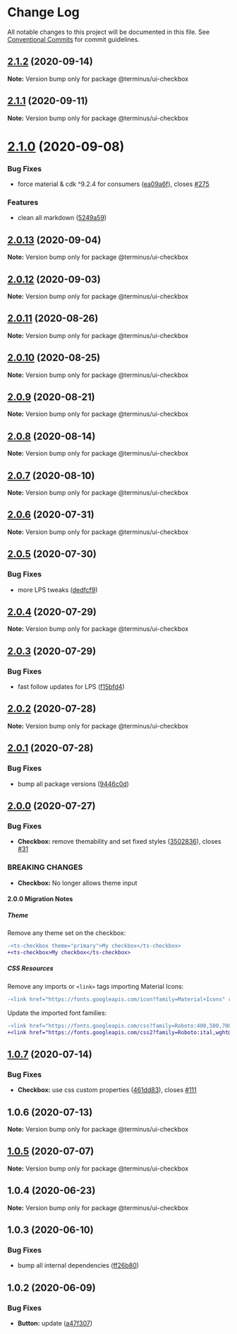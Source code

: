 # Change Log

All notable changes to this project will be documented in this file.
See [Conventional Commits](https://conventionalcommits.org) for commit guidelines.

## [2.1.2](https://github.com/GetTerminus/terminus-oss/compare/@terminus/ui-checkbox@2.1.1...@terminus/ui-checkbox@2.1.2) (2020-09-14)

**Note:** Version bump only for package @terminus/ui-checkbox





## [2.1.1](https://github.com/GetTerminus/terminus-oss/compare/@terminus/ui-checkbox@2.1.0...@terminus/ui-checkbox@2.1.1) (2020-09-11)

**Note:** Version bump only for package @terminus/ui-checkbox





# [2.1.0](https://github.com/GetTerminus/terminus-oss/compare/@terminus/ui-checkbox@2.0.13...@terminus/ui-checkbox@2.1.0) (2020-09-08)


### Bug Fixes

* force material & cdk ^9.2.4 for consumers ([ea09a6f](https://github.com/GetTerminus/terminus-oss/commit/ea09a6ff88a1ea239fe0e24cb011abfb3ffc8908)), closes [#275](https://github.com/GetTerminus/terminus-oss/issues/275)


### Features

* clean all markdown ([5249a59](https://github.com/GetTerminus/terminus-oss/commit/5249a59486be63b6d9a0be7a801defb9b6adcedc))





## [2.0.13](https://github.com/GetTerminus/terminus-oss/compare/@terminus/ui-checkbox@2.0.12...@terminus/ui-checkbox@2.0.13) (2020-09-04)

**Note:** Version bump only for package @terminus/ui-checkbox





## [2.0.12](https://github.com/GetTerminus/terminus-oss/compare/@terminus/ui-checkbox@2.0.11...@terminus/ui-checkbox@2.0.12) (2020-09-03)

**Note:** Version bump only for package @terminus/ui-checkbox

## [2.0.11](https://github.com/GetTerminus/terminus-oss/compare/@terminus/ui-checkbox@2.0.10...@terminus/ui-checkbox@2.0.11) (2020-08-26)

**Note:** Version bump only for package @terminus/ui-checkbox

## [2.0.10](https://github.com/GetTerminus/terminus-oss/compare/@terminus/ui-checkbox@2.0.9...@terminus/ui-checkbox@2.0.10) (2020-08-25)

**Note:** Version bump only for package @terminus/ui-checkbox

## [2.0.9](https://github.com/GetTerminus/terminus-oss/compare/@terminus/ui-checkbox@2.0.8...@terminus/ui-checkbox@2.0.9) (2020-08-21)

**Note:** Version bump only for package @terminus/ui-checkbox

## [2.0.8](https://github.com/GetTerminus/terminus-oss/compare/@terminus/ui-checkbox@2.0.7...@terminus/ui-checkbox@2.0.8) (2020-08-14)

**Note:** Version bump only for package @terminus/ui-checkbox

## [2.0.7](https://github.com/GetTerminus/terminus-oss/compare/@terminus/ui-checkbox@2.0.6...@terminus/ui-checkbox@2.0.7) (2020-08-10)

**Note:** Version bump only for package @terminus/ui-checkbox

## [2.0.6](https://github.com/GetTerminus/terminus-oss/compare/@terminus/ui-checkbox@2.0.5...@terminus/ui-checkbox@2.0.6) (2020-07-31)

**Note:** Version bump only for package @terminus/ui-checkbox

## [2.0.5](https://github.com/GetTerminus/terminus-oss/compare/@terminus/ui-checkbox@2.0.4...@terminus/ui-checkbox@2.0.5) (2020-07-30)

### Bug Fixes

* more LPS tweaks ([dedfcf9](https://github.com/GetTerminus/terminus-oss/commit/dedfcf947e3bcd33041b388ccab9bcc5bf273f51))

## [2.0.4](https://github.com/GetTerminus/terminus-oss/compare/@terminus/ui-checkbox@2.0.3...@terminus/ui-checkbox@2.0.4) (2020-07-29)

**Note:** Version bump only for package @terminus/ui-checkbox

## [2.0.3](https://github.com/GetTerminus/terminus-oss/compare/@terminus/ui-checkbox@2.0.2...@terminus/ui-checkbox@2.0.3) (2020-07-29)

### Bug Fixes

* fast follow updates for LPS ([f15bfd4](https://github.com/GetTerminus/terminus-oss/commit/f15bfd4fa088da2fea76e9964c664bad8844e740))

## [2.0.2](https://github.com/GetTerminus/terminus-oss/compare/@terminus/ui-checkbox@2.0.1...@terminus/ui-checkbox@2.0.2) (2020-07-28)

**Note:** Version bump only for package @terminus/ui-checkbox

## [2.0.1](https://github.com/GetTerminus/terminus-oss/compare/@terminus/ui-checkbox@2.0.0...@terminus/ui-checkbox@2.0.1) (2020-07-28)

### Bug Fixes

* bump all package versions ([9446c0d](https://github.com/GetTerminus/terminus-oss/commit/9446c0d5cde3bd693cfba7cabbfd2db443a47b00))

## [2.0.0](https://github.com/GetTerminus/terminus-oss/compare/@terminus/ui-checkbox@1.0.7...@terminus/ui-checkbox@2.0.0) (2020-07-27)

### Bug Fixes

* **Checkbox:** remove themability and set fixed styles ([3502836](https://github.com/GetTerminus/terminus-oss/commit/350283666e2b764c307dec68d2799b48d2387257)), closes [#31](https://github.com/GetTerminus/terminus-oss/issues/31)

### BREAKING CHANGES

* **Checkbox:** No longer allows theme input

#### 2.0.0 Migration Notes

##### Theme

Remove any theme set on the checkbox:

```diff
-<ts-checkbox theme="primary">My checkbox</ts-checkbox>
+<ts-checkbox>My checkbox</ts-checkbox>
```

##### CSS Resources

Remove any imports or `<link>` tags importing Material Icons:

```diff
-<link href="https://fonts.googleapis.com/icon?family=Material+Icons" rel="stylesheet">
```

Update the imported font families:

```diff
-<link href="https://fonts.googleapis.com/css?family=Roboto:400,500,700" rel="stylesheet">
+<link href="https://fonts.googleapis.com/css2?family=Roboto:ital,wght@0,400;0,500;0,700;1,400&display=swap" rel="stylesheet">
```

## [1.0.7](https://github.com/GetTerminus/terminus-oss/compare/@terminus/ui-checkbox@1.0.6...@terminus/ui-checkbox@1.0.7) (2020-07-14)

### Bug Fixes

* **Checkbox:** use css custom properties ([461dd83](https://github.com/GetTerminus/terminus-oss/commit/461dd83ad6d371700a82a508f24353d74d81bfd0)), closes [#111](https://github.com/GetTerminus/terminus-oss/issues/111)

## 1.0.6 (2020-07-13)

**Note:** Version bump only for package @terminus/ui-checkbox

## [1.0.5](https://github.com/GetTerminus/terminus-oss/compare/@terminus/ui-checkbox@1.0.4...@terminus/ui-checkbox@1.0.5) (2020-07-07)

**Note:** Version bump only for package @terminus/ui-checkbox

## 1.0.4 (2020-06-23)

**Note:** Version bump only for package @terminus/ui-checkbox

## 1.0.3 (2020-06-10)

### Bug Fixes

* bump all internal dependencies ([ff26b80](https://github.com/GetTerminus/terminus-oss/commit/ff26b806bb599401f006996be5b567a378e68ef3))

## 1.0.2 (2020-06-09)

### Bug Fixes

* **Button:** update ([a47f307](https://github.com/GetTerminus/terminus-oss/commit/a47f30757b9216d6ee76788c117e76eacf5289e5))
